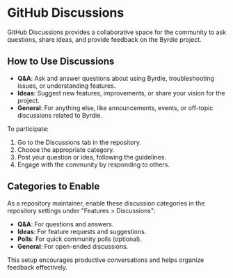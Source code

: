 # GitHub Discussions

GitHub Discussions provides a collaborative space for the community to ask questions, share ideas, and provide feedback on the Byrdie project.

## How to Use Discussions

- **Q&A**: Ask and answer questions about using Byrdie, troubleshooting issues, or understanding features.
- **Ideas**: Suggest new features, improvements, or share your vision for the project.
- **General**: For anything else, like announcements, events, or off-topic discussions related to Byrdie.

To participate:
1. Go to the Discussions tab in the repository.
2. Choose the appropriate category.
3. Post your question or idea, following the guidelines.
4. Engage with the community by responding to others.

## Categories to Enable

As a repository maintainer, enable these discussion categories in the repository settings under "Features > Discussions":

- **Q&A**: For questions and answers.
- **Ideas**: For feature requests and suggestions.
- **Polls**: For quick community polls (optional).
- **General**: For open-ended discussions.

This setup encourages productive conversations and helps organize feedback effectively.

